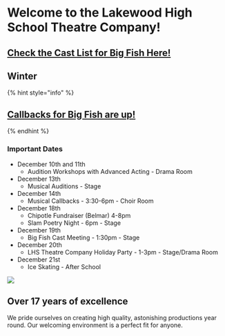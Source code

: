 # Welcome to the Lakewood High School Theatre Company!

## [Check the Cast List for Big Fish Here!](https://docs.google.com/document/d/1lZNfFJ0Wphmt8XM-GOL9WtBsilCU9voR_YRHwSCVMOo/edit?usp=sharing)



## Winter

{% hint style="info" %}
## [Callbacks for Big Fish are up!](current-season/big-fish.md)
{% endhint %}

### Important Dates

* December 10th and 11th
  * Audition Workshops with Advanced Acting - Drama Room
* December 13th
  * Musical Auditions - Stage
* December 14th
  * Musical Callbacks - 3:30-6pm - Choir Room
* December 18th
  * Chipotle Fundraiser \(Belmar\) 4-8pm
  * Slam Poetry Night - 6pm - Stage
* December 19th
  * Big Fish Cast Meeting - 1:30pm - Stage
* December 20th
  * LHS Theatre Company Holiday Party - 1-3pm - Stage/Drama Room
* December 21st
  * Ice Skating - After School

![](.gitbook/assets/tix-on-sale.png)

## Over 17 years of excellence

We pride ourselves on creating high quality, astonishing productions year round. Our welcoming environment is a perfect fit for anyone.

